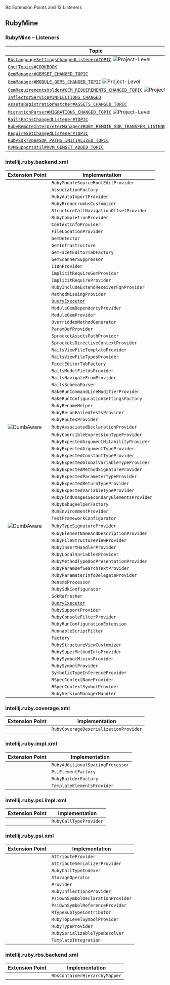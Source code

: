 <!-- Copyright 2000-2025 JetBrains s.r.o. and contributors. Use of this source code is governed by the Apache 2.0 license. -->

<!-- GENERATED FILE, DO NOT EDIT -->
<!-- This file is generated with the SDK Docs Authoring Tools plugin ('Generate SDK Docs EP Lists' action) -->
<!-- Revision: 7755d82675efadd94c94ddccd67dcbe41f53775e -->

<!--
EP List Directories:
- /ruby
-->


<snippet id="content">

94 Extension Points and 13 Listeners

<include from="snippets.topic" element-id="ep_list_legend"/>

## RubyMine

### RubyMine – Listeners

| Topic | Listener |
|-------|----------|
| [`RbsLanguageSettingsChangedListener#TOPIC`](https://jb.gg/ipe/listeners?topics=com.intellij.lang.ruby.rbs.settings.RbsLanguageSettingsChangedListener)  ![Project-Level][project-level] | `RbsLanguageSettingsChangedListener` |
| [`ChefTopics#COOKBOOK`](https://jb.gg/ipe/listeners?topics=org.jetbrains.plugins.ruby.chef.sdk.CookbooksListener)  | `CookbooksListener` |
| [`GemManager#GEMSET_CHANGED_TOPIC`](https://jb.gg/ipe/listeners?topics=org.jetbrains.plugins.ruby.gem.GemManager.GemSetListener)  | `GemSetListener` |
| [`GemManager#MODULE_GEMS_CHANGED_TOPIC`](https://jb.gg/ipe/listeners?topics=org.jetbrains.plugins.ruby.gem.GemManager.ModuleGemsListener)  ![Project-Level][project-level] | `ModuleGemsListener` |
| [`GemRequirementsHolder#GEM_REQUIREMENTS_CHANGED_TOPIC`](https://jb.gg/ipe/listeners?topics=org.jetbrains.plugins.ruby.gem.module.GemRequirementsHolder.RequirementsChangedListener)  ![Project-Level][project-level] | `RequirementsChangedListener` |
| [`InflectorService#INFLECTIONS_CHANGED`](https://jb.gg/ipe/listeners?topics=org.jetbrains.plugins.ruby.rails.InflectorService.InflectionChanged)  | `InflectionChanged` |
| [`AssetsRegistrationWatcher#ASSETS_CHANGED_TOPIC`](https://jb.gg/ipe/listeners?topics=org.jetbrains.plugins.ruby.rails.codeInsight.sprockets.assetsPaths.AssetsRegistrationWatcher.AssetsListener)  | `AssetsListener` |
| [`MigrationParser#MIGRATIONS_CHANGED_TOPIC`](https://jb.gg/ipe/listeners?topics=org.jetbrains.plugins.ruby.rails.database.MigrationParser.MigrationListener)  ![Project-Level][project-level] | `MigrationListener` |
| [`RailsPathsChangedListener#TOPIC`](https://jb.gg/ipe/listeners?topics=org.jetbrains.plugins.ruby.rails.facet.configuration.RailsPathsChangedListener)  | `RailsPathsChangedListener` |
| [`RubyRemoteInterpreterManager#RUBY_REMOTE_SDK_TRANSFER_LISTENER_TOPIC`](https://jb.gg/ipe/listeners?topics=org.jetbrains.plugins.ruby.remote.RubyRemoteSdkTransferListener)  | `RubyRemoteSdkTransferListener` |
| [`RequireSetChangedListener#TOPIC`](https://jb.gg/ipe/listeners?topics=org.jetbrains.plugins.ruby.ruby.codeInsight.symbols.cache.RequiresIndexExtension.RequireSetChangedListener)  | `RequireSetChangedListener` |
| [`RubySdkType#SDK_PATHS_INITIALIZED_TOPIC`](https://jb.gg/ipe/listeners?topics=org.jetbrains.plugins.ruby.ruby.sdk.RubySdkType.SdkPathsInitializedListener)  | `SdkPathsInitializedListener` |
| [`RVMSupportUtil#RVM_GEMSET_ADDED_TOPIC`](https://jb.gg/ipe/listeners?topics=org.jetbrains.plugins.ruby.version.management.rvm.RVMSupportUtil.RVMGemsetListener)  | `RVMGemsetListener` |


### intellij.ruby.backend.xml

| Extension Point | Implementation |
|-----------------|----------------|
| <include from="snippets.topic" element-id="epLink"><var name="ep" value="com.intellij.ruby.projectStructure.sourceRootEditHandler"/></include> | `RubyModuleSourceRootEditProvider` |
| <include from="snippets.topic" element-id="epLink"><var name="ep" value="org.jetbrains.plugins.ruby.associationFactory"/></include> | `AssociationFactory` |
| <include from="snippets.topic" element-id="epLink"><var name="ep" value="org.jetbrains.plugins.ruby.autoImportProvider"/></include> | `RubyAutoImportProvider` |
| <include from="snippets.topic" element-id="epLink"><var name="ep" value="org.jetbrains.plugins.ruby.breadcrumbsCustomizer"/></include> | `RubyBreadcrumbsCustomizer` |
| <include from="snippets.topic" element-id="epLink"><var name="ep" value="org.jetbrains.plugins.ruby.callNavigationOffsetProvider"/></include> | `StructureCallNavigationOffsetProvider` |
| <include from="snippets.topic" element-id="epLink"><var name="ep" value="org.jetbrains.plugins.ruby.completionProvider"/></include> | `RubyCompletionProvider` |
| <include from="snippets.topic" element-id="epLink"><var name="ep" value="org.jetbrains.plugins.ruby.debug.infoProvider"/></include> | `ContextInfoProvider` |
| <include from="snippets.topic" element-id="epLink"><var name="ep" value="org.jetbrains.plugins.ruby.fileLocationProvider"/></include> | `FileLocationProvider` |
| <include from="snippets.topic" element-id="epLink"><var name="ep" value="org.jetbrains.plugins.ruby.gem.detector"/></include> | `GemDetector` |
| <include from="snippets.topic" element-id="epLink"><var name="ep" value="org.jetbrains.plugins.ruby.gem.module.gemInfrastructure"/></include> | `GemInfrastructure` |
| <include from="snippets.topic" element-id="epLink"><var name="ep" value="org.jetbrains.plugins.ruby.gemFacetEditorTab"/></include> | `GemFacetEditorTabFactory` |
| <include from="snippets.topic" element-id="epLink"><var name="ep" value="org.jetbrains.plugins.ruby.gemScannerSuppressor"/></include> | `GemScannerSuppressor` |
| <include from="snippets.topic" element-id="epLink"><var name="ep" value="org.jetbrains.plugins.ruby.i18n.i18nProvider"/></include> | `I18nProvider` |
| <include from="snippets.topic" element-id="epLink"><var name="ep" value="org.jetbrains.plugins.ruby.implicitGemProvider"/></include> | `ImplicitRequireGemProvider` |
| <include from="snippets.topic" element-id="epLink"><var name="ep" value="org.jetbrains.plugins.ruby.implicitRequireProvider"/></include> | `ImplicitRequireProvider` |
| <include from="snippets.topic" element-id="epLink"><var name="ep" value="org.jetbrains.plugins.ruby.includeExtendReceiverFqnProvider"/></include> | `RubyIncludeExtendReceiverFqnProvider` |
| <include from="snippets.topic" element-id="epLink"><var name="ep" value="org.jetbrains.plugins.ruby.methodMissingProvider"/></include> | `MethodMissingProvider` |
| <include from="snippets.topic" element-id="epLink"><var name="ep" value="org.jetbrains.plugins.ruby.model.psiSymbolDeclarationsSearch"/></include> | [`QueryExecutor`](%gh-ic%/platform/core-api/src/com/intellij/util/QueryExecutor.java) |
| <include from="snippets.topic" element-id="epLink"><var name="ep" value="org.jetbrains.plugins.ruby.moduleGemDependencyProvider"/></include> | `ModuleGemDependencyProvider` |
| <include from="snippets.topic" element-id="epLink"><var name="ep" value="org.jetbrains.plugins.ruby.moduleGemProvider"/></include> | `ModuleGemProvider` |
| <include from="snippets.topic" element-id="epLink"><var name="ep" value="org.jetbrains.plugins.ruby.overriddenMethodGenerator"/></include> | `OverriddenMethodGenerator` |
| <include from="snippets.topic" element-id="epLink"><var name="ep" value="org.jetbrains.plugins.ruby.paramDefProvider"/></include> | `ParamDefProvider` |
| <include from="snippets.topic" element-id="epLink"><var name="ep" value="org.jetbrains.plugins.ruby.rails.assetsPathsProvider"/></include> | `SprocketAssetsPathProvider` |
| <include from="snippets.topic" element-id="epLink"><var name="ep" value="org.jetbrains.plugins.ruby.rails.sprocketsDirectiveContextProvider"/></include> | `SprocketsDirectiveContextProvider` |
| <include from="snippets.topic" element-id="epLink"><var name="ep" value="org.jetbrains.plugins.ruby.rails.viewFileTemplateProvider"/></include> | `RailsViewFileTemplateProvider` |
| <include from="snippets.topic" element-id="epLink"><var name="ep" value="org.jetbrains.plugins.ruby.rails.viewFileTypesProvider"/></include> | `RailsViewFileTypesProvider` |
| <include from="snippets.topic" element-id="epLink"><var name="ep" value="org.jetbrains.plugins.ruby.railsFacetEditorTab"/></include> | `FacetEditorTabFactory` |
| <include from="snippets.topic" element-id="epLink"><var name="ep" value="org.jetbrains.plugins.ruby.railsModelFieldsProvider"/></include> | `RailsModelFieldsProvider` |
| <include from="snippets.topic" element-id="epLink"><var name="ep" value="org.jetbrains.plugins.ruby.railsNavigateFrom"/></include> | `RailsNavigateFromProvider` |
| <include from="snippets.topic" element-id="epLink"><var name="ep" value="org.jetbrains.plugins.ruby.railsSchemaParser"/></include> | `RailsSchemaParser` |
| <include from="snippets.topic" element-id="epLink"><var name="ep" value="org.jetbrains.plugins.ruby.rake.rakeRunCommandLineModifierProvider"/></include> | `RakeRunCommandLineModifierProvider` |
| <include from="snippets.topic" element-id="epLink"><var name="ep" value="org.jetbrains.plugins.ruby.rake.runConfigurationSettingsFactory"/></include> | `RakeRunConfigurationSettingsFactory` |
| <include from="snippets.topic" element-id="epLink"><var name="ep" value="org.jetbrains.plugins.ruby.renameHelper"/></include> | `RubyRenameHelper` |
| <include from="snippets.topic" element-id="epLink"><var name="ep" value="org.jetbrains.plugins.ruby.rerunFailedTestsActionProvider"/></include> | `RubyRerunFailedTestsProvider` |
| <include from="snippets.topic" element-id="epLink"><var name="ep" value="org.jetbrains.plugins.ruby.routesProvider"/></include> | `RubyRoutesProvider` |
| <include from="snippets.topic" element-id="epLink"><var name="ep" value="org.jetbrains.plugins.ruby.ruby.associatedDeclarationProvider"/></include> ![DumbAware][dumb-aware] | `RubyAssociatedDeclarationProvider` |
| <include from="snippets.topic" element-id="epLink"><var name="ep" value="org.jetbrains.plugins.ruby.ruby.coercibleExpressionTypeProvider"/></include> | `RubyCoercibleExpressionTypeProvider` |
| <include from="snippets.topic" element-id="epLink"><var name="ep" value="org.jetbrains.plugins.ruby.ruby.expectedArgumentNilabilityProvider"/></include> | `RubyExpectedArgumentNilabilityProvider` |
| <include from="snippets.topic" element-id="epLink"><var name="ep" value="org.jetbrains.plugins.ruby.ruby.expectedArgumentTypeProvider"/></include> | `RubyExpectedArgumentTypeProvider` |
| <include from="snippets.topic" element-id="epLink"><var name="ep" value="org.jetbrains.plugins.ruby.ruby.expectedConstantTypeProvider"/></include> | `RubyExpectedConstantTypeProvider` |
| <include from="snippets.topic" element-id="epLink"><var name="ep" value="org.jetbrains.plugins.ruby.ruby.expectedGlobalVariableTypeProvider"/></include> | `RubyExpectedGlobalVariableTypeProvider` |
| <include from="snippets.topic" element-id="epLink"><var name="ep" value="org.jetbrains.plugins.ruby.ruby.expectedMethodSignatureProvider"/></include> | `RubyExpectedMethodSignatureProvider` |
| <include from="snippets.topic" element-id="epLink"><var name="ep" value="org.jetbrains.plugins.ruby.ruby.expectedParameterTypeProvider"/></include> | `RubyExpectedParameterTypeProvider` |
| <include from="snippets.topic" element-id="epLink"><var name="ep" value="org.jetbrains.plugins.ruby.ruby.expectedReturnTypeProvider"/></include> | `RubyExpectedReturnTypeProvider` |
| <include from="snippets.topic" element-id="epLink"><var name="ep" value="org.jetbrains.plugins.ruby.ruby.expectedVariableTypeProvider"/></include> | `RubyExpectedVariableTypeProvider` |
| <include from="snippets.topic" element-id="epLink"><var name="ep" value="org.jetbrains.plugins.ruby.ruby.findUsagesSecondaryElementsProvider"/></include> | `RubyFindUsagesSecondaryElementsProvider` |
| <include from="snippets.topic" element-id="epLink"><var name="ep" value="org.jetbrains.plugins.ruby.ruby.run.configuration.debugger.rubyDebugHelperFactory"/></include> | `RubyDebugHelperFactory` |
| <include from="snippets.topic" element-id="epLink"><var name="ep" value="org.jetbrains.plugins.ruby.ruby.run.runEnvironmentProvider"/></include> | `RunEnvironmentProvider` |
| <include from="snippets.topic" element-id="epLink"><var name="ep" value="org.jetbrains.plugins.ruby.ruby.run.testFrameworkConfigurator"/></include> | `TestFrameworkConfigurator` |
| <include from="snippets.topic" element-id="epLink"><var name="ep" value="org.jetbrains.plugins.ruby.ruby.typeSignatureProvider"/></include> ![DumbAware][dumb-aware] | `RubyTypeSignatureProvider` |
| <include from="snippets.topic" element-id="epLink"><var name="ep" value="org.jetbrains.plugins.ruby.rubyElementNameAndDescriptionProvider"/></include> | `RubyElementNameAndDescriptionProvider` |
| <include from="snippets.topic" element-id="epLink"><var name="ep" value="org.jetbrains.plugins.ruby.rubyFileStructureProvider"/></include> | `RubyFileStructureViewProvider` |
| <include from="snippets.topic" element-id="epLink"><var name="ep" value="org.jetbrains.plugins.ruby.rubyInsertHandlerProvider"/></include> | `RubyInsertHandlerProvider` |
| <include from="snippets.topic" element-id="epLink"><var name="ep" value="org.jetbrains.plugins.ruby.rubyLocalVariablesProvider"/></include> | `RubyLocalVariablesProvider` |
| <include from="snippets.topic" element-id="epLink"><var name="ep" value="org.jetbrains.plugins.ruby.rubyMethodTypeDocPresentationProvider"/></include> | `RubyMethodTypeDocPresentationProvider` |
| <include from="snippets.topic" element-id="epLink"><var name="ep" value="org.jetbrains.plugins.ruby.rubyParamDefSearchTextProvider"/></include> | `RubyParamDefSearchTextProvider` |
| <include from="snippets.topic" element-id="epLink"><var name="ep" value="org.jetbrains.plugins.ruby.rubyParameterInfoDelegateProvider"/></include> | `RubyParameterInfoDelegateProvider` |
| <include from="snippets.topic" element-id="epLink"><var name="ep" value="org.jetbrains.plugins.ruby.rubyRenameProcessor"/></include> | `RenameProcessor` |
| <include from="snippets.topic" element-id="epLink"><var name="ep" value="org.jetbrains.plugins.ruby.rubySdkConfigurator"/></include> | `RubySdkConfigurator` |
| <include from="snippets.topic" element-id="epLink"><var name="ep" value="org.jetbrains.plugins.ruby.rubySdkRefresher"/></include> | `SdkRefresher` |
| <include from="snippets.topic" element-id="epLink"><var name="ep" value="org.jetbrains.plugins.ruby.rubySuperMethodsSearch"/></include> | [`QueryExecutor`](%gh-ic%/platform/core-api/src/com/intellij/util/QueryExecutor.java) |
| <include from="snippets.topic" element-id="epLink"><var name="ep" value="org.jetbrains.plugins.ruby.rubySupportProvider"/></include> | `RubySupportProvider` |
| <include from="snippets.topic" element-id="epLink"><var name="ep" value="org.jetbrains.plugins.ruby.run.console.filter"/></include> | `RubyConsoleFilterProvider` |
| <include from="snippets.topic" element-id="epLink"><var name="ep" value="org.jetbrains.plugins.ruby.runConfigurationExtension"/></include> | `RubyRunConfigurationExtension` |
| <include from="snippets.topic" element-id="epLink"><var name="ep" value="org.jetbrains.plugins.ruby.runnableScriptFilter"/></include> | `RunnableScriptFilter` |
| <include from="snippets.topic" element-id="epLink"><var name="ep" value="org.jetbrains.plugins.ruby.sdkConfigFactory"/></include> | `Factory` |
| <include from="snippets.topic" element-id="epLink"><var name="ep" value="org.jetbrains.plugins.ruby.structureViewCustomizer"/></include> | `RubyStructureViewCustomizer` |
| <include from="snippets.topic" element-id="epLink"><var name="ep" value="org.jetbrains.plugins.ruby.superMethodInfoProvider"/></include> | `RubySuperMethodInfoProvider` |
| <include from="snippets.topic" element-id="epLink"><var name="ep" value="org.jetbrains.plugins.ruby.symbolMixinsProvider"/></include> | `RubySymbolMixinsProvider` |
| <include from="snippets.topic" element-id="epLink"><var name="ep" value="org.jetbrains.plugins.ruby.symbolProvider"/></include> | `RubySymbolProvider` |
| <include from="snippets.topic" element-id="epLink"><var name="ep" value="org.jetbrains.plugins.ruby.symbolicTypeInferenceProvider"/></include> | `SymbolicTypeInferenceProvider` |
| <include from="snippets.topic" element-id="epLink"><var name="ep" value="org.jetbrains.plugins.ruby.testing.rspec.rspecContextNameProvider"/></include> | `RSpecContextNameProvider` |
| <include from="snippets.topic" element-id="epLink"><var name="ep" value="org.jetbrains.plugins.ruby.testing.rspec.rspecContextSymbolProvider"/></include> | `RSpecContextSymbolProvider` |
| <include from="snippets.topic" element-id="epLink"><var name="ep" value="org.jetbrains.plugins.ruby.versionManagerHandler"/></include> | `RubyVersionManagerHandler` |

### intellij.ruby.coverage.xml

| Extension Point | Implementation |
|-----------------|----------------|
| <include from="snippets.topic" element-id="epLink"><var name="ep" value="org.jetbrains.plugins.ruby.coverage.deserializer"/></include> | `RubyCoverageDeserializationProvider` |

### intellij.ruby.impl.xml

| Extension Point | Implementation |
|-----------------|----------------|
| <include from="snippets.topic" element-id="epLink"><var name="ep" value="org.jetbrains.plugins.ruby.formatter.additionalSpacingProcessor"/></include> | `RubyAdditionalSpacingProcessor` |
| <include from="snippets.topic" element-id="epLink"><var name="ep" value="org.jetbrains.plugins.ruby.psiElementFactory"/></include> | `PsiElementFactory` |
| <include from="snippets.topic" element-id="epLink"><var name="ep" value="org.jetbrains.plugins.ruby.rubyBuilderFactory"/></include> | `RubyBuilderFactory` |
| <include from="snippets.topic" element-id="epLink"><var name="ep" value="org.jetbrains.plugins.ruby.templates.elements.provider"/></include> | `TemplateElementsProvider` |

### intellij.ruby.psi.impl.xml

| Extension Point | Implementation |
|-----------------|----------------|
| <include from="snippets.topic" element-id="epLink"><var name="ep" value="org.jetbrains.plugins.ruby.callTypeProvider"/></include> | `RubyCallTypeProvider` |

### intellij.ruby.psi.xml

| Extension Point | Implementation |
|-----------------|----------------|
| <include from="snippets.topic" element-id="epLink"><var name="ep" value="org.jetbrains.plugins.ruby.attributeProvider"/></include> | `AttributeProvider` |
| <include from="snippets.topic" element-id="epLink"><var name="ep" value="org.jetbrains.plugins.ruby.attributeSerializerProvider"/></include> | `AttributeSerializerProvider` |
| <include from="snippets.topic" element-id="epLink"><var name="ep" value="org.jetbrains.plugins.ruby.callTypeIndexer"/></include> | `RubyCallTypeIndexer` |
| <include from="snippets.topic" element-id="epLink"><var name="ep" value="org.jetbrains.plugins.ruby.callTypeOperator"/></include> | `StorageOperator` |
| <include from="snippets.topic" element-id="epLink"><var name="ep" value="org.jetbrains.plugins.ruby.callTypeReferenceContributorsProvider"/></include> | `Provider` |
| <include from="snippets.topic" element-id="epLink"><var name="ep" value="org.jetbrains.plugins.ruby.inflectionsProvider"/></include> | `RubyInflectionsProvider` |
| <include from="snippets.topic" element-id="epLink"><var name="ep" value="org.jetbrains.plugins.ruby.psi.ownDeclarationProvider"/></include> | `PsiOwnSymbolDeclarationProvider` |
| <include from="snippets.topic" element-id="epLink"><var name="ep" value="org.jetbrains.plugins.ruby.psi.ownReferenceProvider"/></include> | `PsiOwnSymbolReferenceProvider` |
| <include from="snippets.topic" element-id="epLink"><var name="ep" value="org.jetbrains.plugins.ruby.rTypeSubtypeContributor"/></include> | `RTypeSubTypeContributor` |
| <include from="snippets.topic" element-id="epLink"><var name="ep" value="org.jetbrains.plugins.ruby.ruby.topLevelSymbolProvider"/></include> | `RubyTopLevelSymbolProvider` |
| <include from="snippets.topic" element-id="epLink"><var name="ep" value="org.jetbrains.plugins.ruby.rubyTypeProvider"/></include> | `RubyTypeProvider` |
| <include from="snippets.topic" element-id="epLink"><var name="ep" value="org.jetbrains.plugins.ruby.serializableTypeResolver"/></include> | `RubySerializableTypeResolver` |
| <include from="snippets.topic" element-id="epLink"><var name="ep" value="org.jetbrains.plugins.ruby.templates.integration"/></include> | `TemplateIntegration` |

### intellij.ruby.rbs.backend.xml

| Extension Point | Implementation |
|-----------------|----------------|
| <include from="snippets.topic" element-id="epLink"><var name="ep" value="com.intellij.lang.ruby.rbs.containerHierarchyMapper"/></include> | `RbsContainerHierarchyMapper` |


[deprecated]: https://img.shields.io/badge/-Deprecated-lightgrey?style=flat-square
[removal]: https://img.shields.io/badge/-Removal-red?style=flat-square
[obsolete]: https://img.shields.io/badge/-Obsolete-grey?style=flat-square
[experimental]: https://img.shields.io/badge/-Experimental-violet?style=flat-square
[internal]: https://img.shields.io/badge/-Internal-darkred?style=flat-square
[project-level]: https://img.shields.io/badge/-Project--Level-blue?style=flat-square
[non-dynamic]: https://img.shields.io/badge/-Non--Dynamic-orange?style=flat-square
[dumb-aware]: https://img.shields.io/badge/-DumbAware-darkgreen?style=flat-square

</snippet>
